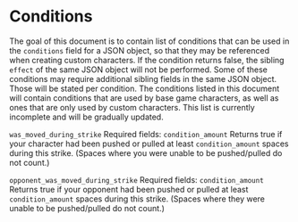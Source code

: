 # Conditions
The goal of this document is to contain list of conditions that can be used in the `conditions` field for a JSON object, so that they may be referenced when creating custom characters.
If the condition returns false, the sibling `effect` of the same JSON object will not be performed.
Some of these conditions may require additional sibling fields in the same JSON object.  Those will be stated per condition.
The conditions listed in this document will contain conditions that are used by base game characters, as well as ones that are only used by custom characters.
This list is currently incomplete and will be gradually updated.

`was_moved_during_strike`
Required fields: `condition_amount`
Returns true if your character had been pushed or pulled at least `condition_amount` spaces during this strike.
(Spaces where you were unable to be pushed/pulled do not count.)

`opponent_was_moved_during_strike`
Required fields: `condition_amount`
Returns true if your opponent had been pushed or pulled at least `condition_amount` spaces during this strike.
(Spaces where they were unable to be pushed/pulled do not count.)
